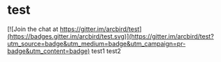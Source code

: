 # test

[![Join the chat at https://gitter.im/arcbird/test](https://badges.gitter.im/arcbird/test.svg)](https://gitter.im/arcbird/test?utm_source=badge&utm_medium=badge&utm_campaign=pr-badge&utm_content=badge)
test1
test2